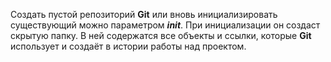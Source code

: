Создать пустой репозиторий __Git__ или вновь инициализировать существующий можно параметром ___init___. При инициализации он создаст скрытую папку. В ней содержатся все объекты и ссылки, которые __Git__ использует и создаёт в истории работы над проектом.
